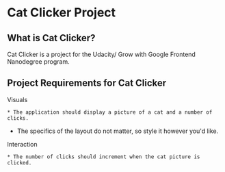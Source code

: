# Cat Clicker Project

## What is Cat Clicker?
Cat Clicker is a project for the Udacity/ Grow with Google Frontend Nanodegree program.


## Project Requirements for Cat Clicker
Visuals

	* The application should display a picture of a cat and a number of clicks.
  * The specifics of the layout do not matter, so style it however you'd like.

Interaction

	* The number of clicks should increment when the cat picture is clicked.
